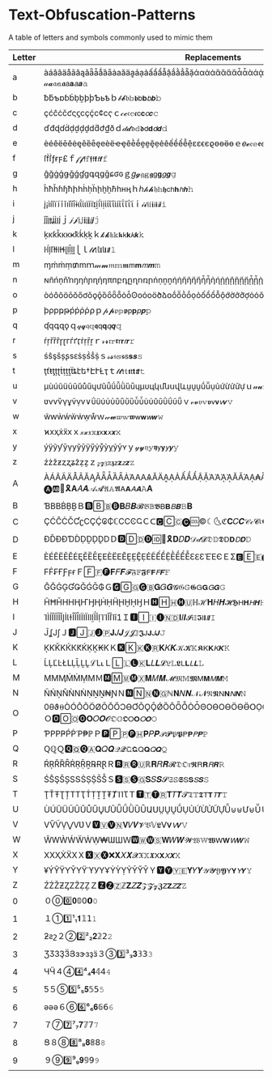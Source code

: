 # Text-Obfuscation-Patterns
A table of letters and symbols commonly used to mimic them


|Letter|Replacements|
|------|------------|
|a|àáâãäåāăąǎǟǡǻȁȃȧаӑӓḁẚạảấầẩẫậắằẳẵặάαἀἁἂἃἄἅἆἇὰάᾀᾁᾂᾃᾄᾅᾆᾇᾰᾱᾲᾳᾴᾶᾷ⍶⍺ɑａ𝒶𝓪𝔞𝕒𝖆𝖺𝗮𝘢𝙖𝚊|
|b|ƀƃƅɒɓḃḅḇþϸƄьҍｂ𝒷𝓫𝔟𝕓𝖇𝖻𝗯𝘣𝙗𝚋|
|c|çćĉċčƈςϛсҫḉⅽ¢ϲҁｃ𝒸𝓬𝔠𝕔𝖈𝖼𝗰𝘤𝙘𝚌|
|d|ďđɖɗḋḍḏḑḓⅾƌժ₫ðｄ𝒹𝓭𝔡𝕕𝖉𝖽𝗱𝘥𝙙𝚍|
|e|èéêëēĕėęěȅȇȩеѐёҽҿӗḕḗḙḛḝẹẻẽếềểễệεɛϵєϱѳөӫɵｅ𝑒𝓮𝔢𝕖𝖊𝖾𝗲𝘦𝙚𝚎|
|f|ſḟẛƒғϝ£ｆ𝒻𝓯𝔣𝕗𝖋𝖿𝗳𝘧𝙛𝚏|
|g|ĝğġģǥǧǵɠɡգզցḡɕʛɢｇ𝑔𝓰𝔤𝕘𝖌𝗀𝗴𝘨𝙜𝚐|
|h|ĥħȟɦɧћիհḣḥḧḩḫẖℏһʜӊｈℎ𝒽𝓱𝔥𝕙𝖍𝖼𝗁𝗵𝘩𝙝𝚑|
|i|į¡ìíîïĩīĭıǐȉȋɨɩΐίιϊіїɪḭḯỉịἰἱἲἳὶίῑΐῐῒῖｉ𝒾𝓲𝔦𝕚𝖎𝗂𝗶𝘪𝙞𝚒|
|j|ĵǰȷɟʝјյϳｊ𝒿𝓳𝔧𝕛𝖏𝗃𝗷𝘫𝙟𝚓|
|k|ķĸƙǩκкҝҟḱḳḵｋ𝓀𝓴𝔨𝕜𝖐𝗄𝗸𝘬𝙠𝚔|
|l|ŀĺļľłƚǀɫɬɭḷḹḻḽ⎩ｌ𝓁𝓵𝔩𝕝𝖑𝗅𝗹𝘭𝙡𝚕|
|m|ɱḿṁṃ₥ⅿｍ𝓂𝓶𝔪𝕞𝖒𝗆𝗺𝘮𝙢𝚖|
|n|ɴñńņňŉŋƞǹɲɳήηπпբդըղոռրṅṇṉṋἠἡἢἣἤἥἦἧὴήᾐᾑᾒᾓᾔᾕᾖᾗῂῃῄῆῇიｎ𝓃𝓷𝔫𝕟𝖓𝗇𝗻𝘯𝙣𝚗|
|o|òóôõöōŏőơǒǫǭȍȏȫȭȯȱʘοόоӧծձօṍṏṑṓọỏốồổỗộớờởỡợὀὁὂὃὄὅὸόσ๐ｏ𝑜𝓸𝔬𝕠𝖔𝗈𝗼𝘰𝙤𝚘|
|p|þρрҏթṕṗῤῥ⍴ｐ𝓅𝓹𝔭𝕡𝖕𝗉𝗽𝘱𝙥𝚙|
|q|ʠԛգզϙｑ𝓆𝓺𝔮𝕢𝖖𝗊𝗾𝘲𝙦𝚚|
|r|ŕŗřȑȓɼɽгѓґӷṙṛṝṟｒ𝓇𝓻𝔯𝕣𝖗𝗋𝗿𝘳𝙧𝚛|
|s|śŝşšșʂѕԑṡṣṥṧṩｓ𝓈𝓼𝔰𝕤𝖘𝗌𝘀𝙨𝚜|
|t|ţťŧƫțʈṫṭṯṱẗȶէե†ԷՒȽҭｔ𝓉𝓽𝔱𝕥𝖙𝗍𝘁𝘵𝙩𝚝|
|u|µùúûüũūŭůűųưǔǖǘǚǜȕȗɥμυцկմնսվևṳṵṷṹṻụủứừửữựｕ𝓊𝓾𝔲𝕦𝖚𝗎𝘂𝘶𝙪𝚞|
|v|ʋνѵѷүұṽṿⅴ∨ΰϋύὐὑὒὓὔὕὖὗὺύῠῡῢΰῦῧｖ𝓋𝓿𝔳𝕧𝖛𝗏𝘃𝘷𝙫𝚟|
|w|ŵԝẁẃẅẇẉẘｗ𝓌𝔀𝔴𝕨𝖜𝗐𝘄𝘸𝙬𝚠|
|x|ϰхҳẋẍⅹｘ𝓍𝔁𝔵𝕩𝖝𝗑𝘅𝘹𝙭𝚡|
|y|ýÿŷƴȳγуўӯӱӳẏẙỳỵỷỹʏｙ𝓎𝔂𝔶𝕪𝖞𝗒𝘆𝘺𝙮𝚢|
|z|źżžƶȥʐʑẑẓẕｚ𝓏𝔃𝔷𝕫𝖟𝗓𝘇𝘻𝙯𝚣|
|A|ÀÁÂÃÄÅĀĂĄǍǞǠȀȂȦΆΑАѦӐӒḀẠẢẤẦẨẬẶἈἉᾈᾉᾸᾹᾺᾼ₳ÅȺẮẰẲẴἌἎἏᾌΆǺẪＡᗩ🅰🄰🇦🅐🆎️🍎🎗𝐀𝐴𝑨𝒜𝓐𝔄𝔸𝕬𝖠𝗔𝘈𝘼𝙰𝚨|
|B|ƁΒВḂḄḆＢ🅱🄱🇧🅑️𝐁𝐵𝑩𝓑𝔅𝔹𝕭𝖡𝗕𝘉𝘽𝙱𝚩|
|C|ÇĆĈĊČƇʗСҪḈ₢₵ℂⅭϹϾҀＣᑕ🅲🄲🇨🅒🆒©☾🌜ℭ𝐂𝐶𝑪𝒞𝒸𝓒𝔠𝕮𝖢𝗖𝘊𝘾𝙲|
|D|ÐĎĐƉƊḊḌḎḐḒⅮＤ🅳🄳🇩🅓🆔🍩🎗️𝐃𝐷𝑫𝒟𝒹𝓓𝔇𝔻𝕯𝖣𝗗𝘋𝘿𝙳|
|E|ÈÉÊËĒĔĖĘĚȄȆȨΕЀЁЕӖḘḚḜẸẺẼẾỀỆḔḖỂỄԐℇƐἙῈЄＥΣ🅴🄴🇪🅔🇸🇬ℰ𝐄𝐸𝑬𝓔𝔈𝔼𝕰𝖤𝗘𝘌𝙀𝙴|
|F|ϜḞ₣ҒƑϝғＦ🄵🇫🅕𝐅𝐹𝑭𝓕𝔉𝔽𝕱𝖥𝗙𝘍𝙁𝙵|
|G|ĜĞĠĢƓǤǦǴḠ₲Ｇ🅶🄶🇬🅖🇧𝐆𝐺𝑮𝓖𝔊𝔾𝕲𝖦𝗚𝘎𝙂𝙶|
|H|ĤĦȞΗНҢҤӇӉḢḤḦḨḪῌꜦＨ🅷🄷🇭🅗🇺ℍℋ𝐇𝐻𝑯𝓗𝕳𝖧𝗛𝘏𝙃𝙷|
|I|ΊÌÍÎÏĨĪĬĮİƖƗǏȈȊΙΪІЇӀӏḬḮỈỊἸἹῘῙῚǐ1Ｉ🅸🄸🇮🅘🇳🇩𝐈𝐼𝑰𝓘𝔦𝕀𝕴𝖨𝗜𝘐𝙄𝙸|
|J|ĴʆЈʃＪ🅹🄹🇯🅙🇵𝐉𝐽𝑱𝒥𝓙𝕁𝕵𝖩𝗝𝘑𝙅𝙹|
|K|ĶƘǨΚЌКԞḰḲḴ₭KＫ🅺🄺🇰🅚🇷𝐊𝐾𝑲𝒦𝓚𝕂𝕶𝖪𝗞𝘒𝙆𝙺|
|L|ĹĻĽĿŁԼḶḸḺḼℒⅬ˪Ｌ🄻🇱🅛🇰𝐋𝐿𝑳𝓛𝔏𝕃𝕷𝖫𝗟𝘓𝙇𝙻|
|M|ΜМӍḾṀṂⅯＭ🅼🄼🇲🅜🇽𝐌𝑀𝑴𝓜𝔐𝕄𝕸𝖬𝗠𝘔𝙈𝙼|
|N|ÑŃŅŇǸΝṄṆṈṊ₦ƝＮ🅽🄽🇳🅝🇬ℕ𝐍𝑁𝑵𝒩𝓝𝔑𝕹𝖭𝗡𝘕𝙉𝙽|
|O|0θϑ⍬ÒÓÔÕÖØŌŎŐƆƟƠǑǪǬǾȌȎȪȬȮȰΘΟϴОѲӦӨӪՕỌỎỐỒỔỘỚỜỞỠỢΌΌṌṐṒὈʘṎỖＯ🅾🄾🇴🅞𝐎𝑂𝑶𝓞𝔒𝕆𝕺𝖮𝗢𝘖𝙊𝙾|
|P|ƤΡРҎṔṖῬ₱ℙＰ🅿🄿🇵🅟🇭𝐏𝑃𝑷𝒫𝓟𝔓𝕻𝖯𝗣𝘗𝙋𝙿|
|Q|ԚℚＱ🆀🇶🅠🇦𝐐𝑄𝑸𝒬𝓠𝔔𝕼𝖰𝗤𝘘𝙌𝚀|
|R|ŔŖŘȐȒṘṚṜṞ℞ɌⱤＲ🆁🇷🅡🇺ℝ𝐑𝑅𝑹𝓡𝔇𝔒𝔯𝕽𝖱𝗥𝘙𝙍𝚁|
|S|ŚŜŞŠȘЅՏṠṢṨṤṦＳ🆂🇸🅢🇬𝐒𝑆𝑺𝓢𝔖𝕊𝕾𝖲𝗦𝘚𝙎𝚂|
|T|ŢŤŦƮȚΤТҬṪṬṮṰ₮ȾΊΊꚌＴ🆃🇹🅣🇷𝐓𝑇𝑻𝓣𝔗𝕋𝕿𝖳𝗧𝘛𝙏𝚃|
|U|ÙÚÛÜŨŪŬŮŰŲƯǓǕǗǛȔȖԱՍṲṴṶṸỤỦỨỪỬỮỰǙ⊍⊎Մ⊌ṺＵ🆄🇺🅤🇸𝐔𝑈𝑼𝓤𝔘𝕌𝕦𝖀𝖴𝗨𝘜𝙐𝚄|
|V|ѴѶṼṾ⋁ⅤƲＶ🆅🇻🅥🇳𝐕𝑉𝑽𝓥𝔙𝕍𝕷𝖵𝗩𝘝𝙑𝚅|
|W|ŴԜẀẂẄẆẈ₩ƜШＷ🆆🇼🅦🇸𝐖𝑊𝑾𝓦𝔚𝕎𝖂𝖶𝗪𝘞𝙒𝚆|
|X|ΧХҲẊẌⅩＸ🆇🇽🅧❌𝐗𝑋𝑿𝓧𝔛𝕏𝖃𝖷𝗫𝘟𝙓𝚇|
|Y|¥ÝŶŸƳȲΥΫϓУҮҰẎỲỴỶỸῨῩＹ🆈🅨🇾🇪𝐘𝑌𝒀𝒴𝓨𝔜𝖄𝖸𝗬𝘠𝙔𝚈|
|Z|ŹŻŽƵȤΖẐẒẔＺ🆉🅩🇿ℤ𝐙𝑍𝒁𝒵𝓩𝔃𝖅𝖹𝗭𝘡𝙕𝚉|
|0|０⓪0️⃣𝟎𝟘𝟢𝟬𝟶|
|1|１①1️⃣¹₁𝟏𝟙𝟣𝟷|
|2|ƻƨշ２②2️⃣²₂𝟐𝟚𝟤𝟸|
|3|ƷӠЗҘӞՅɜɝзҙӟ３③3️⃣³₃𝟑𝟛𝟥𝟹|
|4|ЧӴ４④4️⃣⁴₄𝟒𝟜𝟦𝟺|
|5|Ƽ５⑤5️⃣⁵₅𝟓𝟝𝟧𝟻|
|6|əǝә６⑥6️⃣⁶₆𝟔𝟞𝟨𝟼|
|7|７⑦7️⃣⁷₇𝟕𝟟𝟩𝟽|
|8|Ց８⑧8️⃣⁸₈𝟖𝟠𝟪𝟾|
|9|９⑨9️⃣⁹₉𝟗𝟡𝟫𝟿|
